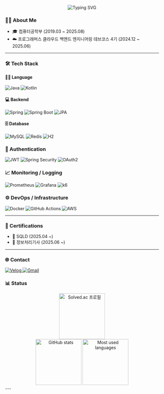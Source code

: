 <p align="center">
  <img src="https://readme-typing-svg.herokuapp.com?font=Fira+Code&pause=1000&color=87CEEB&center=true&vCenter=true&width=905&lines=Backend+Engineer+Yoon+Wonseok;" alt="Typing SVG" />
</p>

### 🧑‍💻 About Me
 - 🎓 컴퓨터공학부 (2019.03 ~ 2025.08)
 - ☁️ 프로그래머스 클라우드 백엔드 엔지니어링 데브코스 4기 (2024.12 ~ 2025.06)

---

### 🛠️ Tech Stack

#### 🧑‍💻 Language
![Java](https://img.shields.io/badge/Java-007396?style=flat-square&logo=OpenJDK&logoColor=white)
![Kotlin](https://img.shields.io/badge/Kotlin-7F52FF?style=flat-square&logo=Kotlin&logoColor=white)

#### 💻 Backend
![Spring](https://img.shields.io/badge/Spring-6DB33F?style=flat-square&logo=Spring&logoColor=white)
![Spring Boot](https://img.shields.io/badge/Spring%20Boot-6DB33F?style=flat-square&logo=SpringBoot&logoColor=white)
![JPA](https://img.shields.io/badge/JPA-007396?style=flat-square&logo=Hibernate&logoColor=white)

#### 🗄️ Database
![MySQL](https://img.shields.io/badge/MySQL-4479A1?style=flat-square&logo=MySQL&logoColor=white)
![Redis](https://img.shields.io/badge/Redis-DC382D?style=flat-square&logo=Redis&logoColor=white)
![H2](https://img.shields.io/badge/H2-0096D1?style=flat-square&logo=h2&logoColor=white)

### 🔐 Authentication 
![JWT](https://img.shields.io/badge/JWT-000000?style=flat&logo=jsonwebtokens)
![Spring Security](https://img.shields.io/badge/Spring_Security-6DB33F?style=flat&logo=spring-security&logoColor=white)
![OAuth2](https://img.shields.io/badge/OAuth2-EB5424?style=flat)

### 📈 Monitoring / Logging
![Prometheus](https://img.shields.io/badge/Prometheus-E6522C?style=flat&logo=prometheus&logoColor=white)
![Grafana](https://img.shields.io/badge/Grafana-F46800?style=flat&logo=grafana&logoColor=white)
![k6](https://img.shields.io/badge/k6-black?style=flat&logo=k6&logoColor=white)

### ⚙️ DevOps / Infrastructure
![Docker](https://img.shields.io/badge/Docker-2496ED?style=flat&logo=docker&logoColor=white)
![GitHub Actions](https://img.shields.io/badge/GitHub_Actions-2088FF?style=flat&logo=github-actions&logoColor=white)
![AWS](https://img.shields.io/badge/Amazon_AWS-232F3E?style=flat&logo=amazon-aws&logoColor=white)

---

### 🧾 Certifications

- 📜 SQLD (2025.04 ~)
- 📜 정보처리기사 (2025.06 ~)

---
### 🌐 Contact
<a href="https://velog.io/@dukfeel">
  <img src="https://img.shields.io/badge/Velog-1EBC8F?style=flat&logo=velog&logoColor=white" alt="Velog"/>
</a>
<a href="mailto:backend.wonseok@gmail.com">
  <img src="https://img.shields.io/badge/Gmail-D14836?style=flat&logo=gmail&logoColor=white" alt="Gmail"/>
</a>

### 📊 Status

<div align="center">

  <!-- 백준 Solved.ac 배지 (좌측 배치, 단독 한 줄) -->
  <a href="https://solved.ac/dukfeel1">
    <img src="http://mazassumnida.wtf/api/v2/generate_badge?boj=dukfeel1" alt="Solved.ac 프로필" height="150px"/>
  </a>
  
  <div>
    <img src="https://github-readme-stats.vercel.app/api?username=wonseokyoon&show_icons=true&theme=gruvbox" alt="GitHub stats" height="150px" />
    <img src="https://github-readme-stats.vercel.app/api/top-langs/?username=wonseokyoon&layout=compact&langs_count=6" alt="Most used languages" height="150px" />
  </div>
</div>
---

